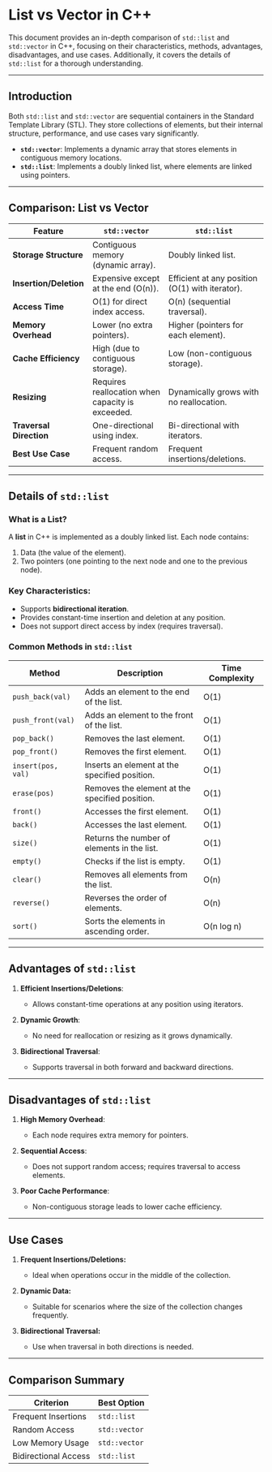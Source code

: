 # List vs Vector in C++

This document provides an in-depth comparison of `std::list` and `std::vector` in C++, focusing on their characteristics, methods, advantages, disadvantages, and use cases. Additionally, it covers the details of `std::list` for a thorough understanding.

---

## **Introduction**

Both `std::list` and `std::vector` are sequential containers in the Standard Template Library (STL). They store collections of elements, but their internal structure, performance, and use cases vary significantly.

- **`std::vector`**: Implements a dynamic array that stores elements in contiguous memory locations.
- **`std::list`**: Implements a doubly linked list, where elements are linked using pointers.

---

## **Comparison: List vs Vector**

| Feature                  | `std::vector`                           | `std::list`                             |
|--------------------------|------------------------------------------|------------------------------------------|
| **Storage Structure**    | Contiguous memory (dynamic array).       | Doubly linked list.                      |
| **Insertion/Deletion**   | Expensive except at the end (O(n)).      | Efficient at any position (O(1) with iterator). |
| **Access Time**          | O(1) for direct index access.            | O(n) (sequential traversal).             |
| **Memory Overhead**      | Lower (no extra pointers).               | Higher (pointers for each element).      |
| **Cache Efficiency**     | High (due to contiguous storage).        | Low (non-contiguous storage).            |
| **Resizing**             | Requires reallocation when capacity is exceeded. | Dynamically grows with no reallocation. |
| **Traversal Direction**  | One-directional using index.             | Bi-directional with iterators.           |
| **Best Use Case**        | Frequent random access.                  | Frequent insertions/deletions.           |

---

## **Details of `std::list`**

### **What is a List?**

A **list** in C++ is implemented as a doubly linked list. Each node contains:
1. Data (the value of the element).
2. Two pointers (one pointing to the next node and one to the previous node).

### **Key Characteristics:**
- Supports **bidirectional iteration**.
- Provides constant-time insertion and deletion at any position.
- Does not support direct access by index (requires traversal).

### **Common Methods in `std::list`**

| Method                | Description                                           | Time Complexity |
|-----------------------|-------------------------------------------------------|-----------------|
| `push_back(val)`      | Adds an element to the end of the list.               | O(1)            |
| `push_front(val)`     | Adds an element to the front of the list.             | O(1)            |
| `pop_back()`          | Removes the last element.                             | O(1)            |
| `pop_front()`         | Removes the first element.                            | O(1)            |
| `insert(pos, val)`    | Inserts an element at the specified position.         | O(1)            |
| `erase(pos)`          | Removes the element at the specified position.        | O(1)            |
| `front()`             | Accesses the first element.                           | O(1)            |
| `back()`              | Accesses the last element.                            | O(1)            |
| `size()`              | Returns the number of elements in the list.           | O(1)            |
| `empty()`             | Checks if the list is empty.                          | O(1)            |
| `clear()`             | Removes all elements from the list.                   | O(n)            |
| `reverse()`           | Reverses the order of elements.                       | O(n)            |
| `sort()`              | Sorts the elements in ascending order.                | O(n log n)      |

---

## **Advantages of `std::list`**

1. **Efficient Insertions/Deletions**:
   - Allows constant-time operations at any position using iterators.

2. **Dynamic Growth**:
   - No need for reallocation or resizing as it grows dynamically.

3. **Bidirectional Traversal**:
   - Supports traversal in both forward and backward directions.

---

## **Disadvantages of `std::list`**

1. **High Memory Overhead**:
   - Each node requires extra memory for pointers.

2. **Sequential Access**:
   - Does not support random access; requires traversal to access elements.

3. **Poor Cache Performance**:
   - Non-contiguous storage leads to lower cache efficiency.

---

## **Use Cases**

1. **Frequent Insertions/Deletions:**
   - Ideal when operations occur in the middle of the collection.

2. **Dynamic Data:**
   - Suitable for scenarios where the size of the collection changes frequently.

3. **Bidirectional Traversal:**
   - Use when traversal in both directions is needed.

---

## **Comparison Summary**

| Criterion             | Best Option           |
|-----------------------|-----------------------|
| Frequent Insertions   | `std::list`           |
| Random Access         | `std::vector`         |
| Low Memory Usage      | `std::vector`         |
| Bidirectional Access  | `std::list`           |
